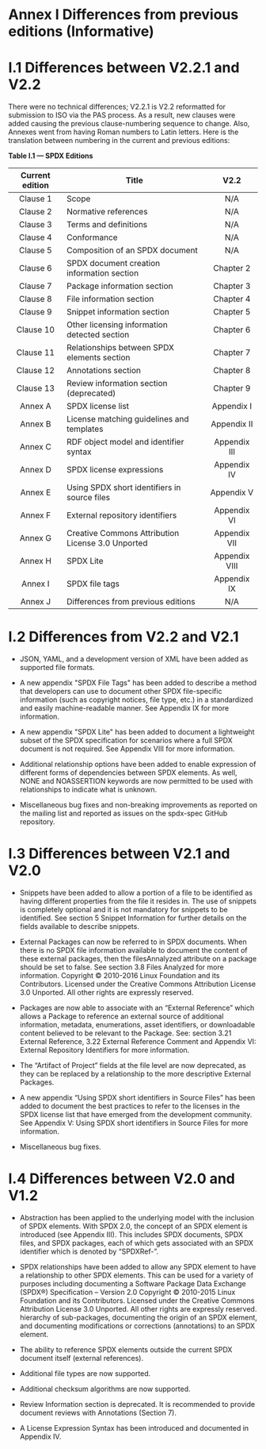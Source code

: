# Annex I Differences from previous editions (Informative)

# I.1 Differences between V2.2.1 and V2.2 <a name="I.1"></a>

There were no technical differences; V2.2.1 is V2.2 reformatted for submission to ISO via the PAS process. As a result, new clauses were added causing the previous clause-numbering sequence to change. Also, Annexes went from having Roman numbers to Latin letters. Here is the translation between numbering in the current and previous editions:

**Table I.1 — SPDX Editions**

Current edition   | Title | V2.2
:---------------: | ----- | :----:
Clause 1  | Scope     | N/A
Clause 2  | Normative references | N/A
Clause 3  | Terms and definitions | N/A
Clause 4  | Conformance | N/A
Clause 5  | Composition of an SPDX document | N/A
Clause 6  | SPDX document creation information section | Chapter 2
Clause 7  | Package information section | Chapter 3
Clause 8  | File information section | Chapter 4
Clause 9  | Snippet information section | Chapter 5
Clause 10 | Other licensing information detected section | Chapter 6
Clause 11 | Relationships between SPDX elements section | Chapter 7
Clause 12 | Annotations section | Chapter 8
Clause 13 | Review information section (deprecated) | Chapter 9
Annex A   | SPDX license list | Appendix I
Annex B   | License matching guidelines and templates | Appendix II
Annex C   | RDF object model and identifier syntax | Appendix III
Annex D   | SPDX license expressions | Appendix IV
Annex E   | Using SPDX short identifiers in source files | Appendix V
Annex F   | External repository identifiers | Appendix VI
Annex G   | Creative Commons Attribution License 3.0 Unported | Appendix VII
Annex H   | SPDX Lite | Appendix VIII
Annex I   | SPDX file tags | Appendix IX
Annex J   | Differences from previous editions | N/A

# I.2 Differences from V2.2 and V2.1 <a name="I.2"></a>

* JSON, YAML, and a development version of XML have been added as supported file formats.

* A new appendix "SPDX File Tags" has been added to describe a method that developers can use to document other SPDX file-specific information (such as copyright notices, file type, etc.) in a standardized and easily machine-readable manner. See Appendix IX for more information.

* A new appendix "SPDX Lite" has been added to document a lightweight subset of the SPDX specification for scenarios where a full SPDX document is not required. See Appendix VIII for more information.

* Additional relationship options have been added to enable expression of different forms of dependencies between SPDX elements. As well, NONE and NOASSERTION keywords are now permitted to be used with relationships to indicate what is unknown.

* Miscellaneous bug fixes and non-breaking improvements as reported on the mailing list and reported as issues on the spdx-spec GitHub repository.

# I.3 Differences between V2.1 and V2.0 <a name="I.3"></a>

* Snippets have been added to allow a portion of a file to be identified as having different properties from the file it resides in.  The use of snippets is completely optional and it is not mandatory for snippets to be identified. See section 5 Snippet Information for further details on the fields available to describe snippets.

* External Packages can now be referred to in SPDX documents.  When there is no SPDX file information available to document the content of these external packages, then the filesAnnalyzed attribute on a package should be set to false. See section 3.8 Files Analyzed for more information. Copyright © 2010-2016 Linux Foundation and its Contributors. Licensed under the Creative Commons Attribution License 3.0 Unported. All other rights are expressly reserved.

* Packages are now able to associate with an “External Reference” which allows a Package to reference an external source of additional information, metadata, enumerations, asset identifiers, or downloadable content believed to be relevant to the Package.   See: section 3.21  External Reference, 3.22 External Reference Comment and Appendix VI:  External Repository Identifiers for
more information.

* The “Artifact of Project” fields at the file level are now deprecated, as they can be replaced by a relationship to the more descriptive External Packages.

* A new appendix “Using SPDX short identifiers in Source Files” has been added to document the best practices to refer to the licenses in the SPDX license list that have emerged from the development community.  See Appendix V: Using SPDX short identifiers in Source Files for more information.

* Miscellaneous bug fixes.

# I.4 Differences between V2.0 and V1.2 <a name="I.4"></a>

* Abstraction has been applied to the underlying model with the inclusion of SPDX elements. With SPDX 2.0, the concept of an SPDX element is introduced (see Appendix III). This includes SPDX documents, SPDX files, and SPDX packages, each of which gets associated with an SPDX identifier which is denoted by “SPDXRef-”.

* SPDX relationships have been added to allow any SPDX element to have a relationship to other SPDX elements. This can be used for a variety of purposes including documenting a Software Package Data Exchange (SPDX®) Specification – Version 2.0 Copyright © 2010-2015 Linux Foundation and its Contributors. Licensed under the Creative Commons Attribution License 3.0 Unported. All other rights are expressly reserved. hierarchy of sub-packages, documenting the origin of an SPDX element, and documenting modifications or corrections (annotations) to an SPDX element.

* The ability to reference SPDX elements outside the current SPDX document itself (external references).

* Additional file types are now supported.

* Additional checksum algorithms are now supported.

* Review Information section is deprecated. It is recommended to provide document reviews with Annotations (Section 7).

* A License Expression Syntax has been introduced and documented in Appendix IV.
